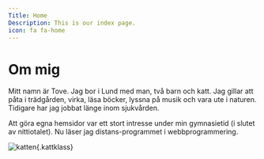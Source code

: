 ```yaml
---
Title: Home
Description: This is our index page.
icon: fa fa-home
---
```


Om mig
==========================

Mitt namn är Tove. Jag bor i Lund med man, två barn och katt. Jag gillar att påta i trädgården, virka, läsa böcker, lyssna på musik och vara ute i naturen. Tidigare har jag jobbat länge inom sjukvården. 

Att göra egna hemsidor var ett stort intresse under min gymnasietid (i slutet av nittiotalet). Nu läser jag distans-programmet i webbprogrammering. 

![katten](image/katt.jpg){.kattklass}
